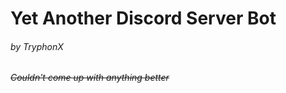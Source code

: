 # Yet Another Discord Server Bot
###### by TryphonX
###### ~~Couldn't come up with anything better~~
